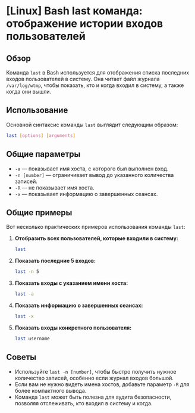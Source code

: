 # [Linux] Bash last команда: отображение истории входов пользователей

## Обзор
Команда `last` в Bash используется для отображения списка последних входов пользователей в систему. Она читает файл журнала `/var/log/wtmp`, чтобы показать, кто и когда входил в систему, а также когда они вышли.

## Использование
Основной синтаксис команды `last` выглядит следующим образом:

```bash
last [options] [arguments]
```

## Общие параметры
- `-a` — показывает имя хоста, с которого был выполнен вход.
- `-n [number]` — ограничивает вывод до указанного количества записей.
- `-R` — не показывает имя хоста.
- `-x` — показывает информацию о завершенных сеансах.

## Общие примеры
Вот несколько практических примеров использования команды `last`:

1. **Отобразить всех пользователей, которые входили в систему:**
   ```bash
   last
   ```

2. **Показать последние 5 входов:**
   ```bash
   last -n 5
   ```

3. **Показать входы с указанием имени хоста:**
   ```bash
   last -a
   ```

4. **Показать информацию о завершенных сеансах:**
   ```bash
   last -x
   ```

5. **Показать входы конкретного пользователя:**
   ```bash
   last username
   ```

## Советы
- Используйте `last -n [number]`, чтобы быстро получить нужное количество записей, особенно если журнал входов большой.
- Если вам не нужно видеть имена хостов, добавьте параметр `-R` для более компактного вывода.
- Команда `last` может быть полезна для аудита безопасности, позволяя отслеживать, кто входил в систему и когда.